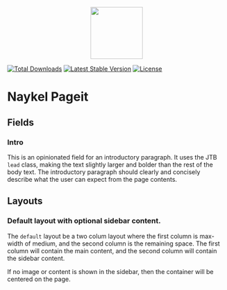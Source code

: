 <p align="center"><a href="https://naykel.com.au" target="_blank"><img src="https://avatars0.githubusercontent.com/u/32632005?s=460&u=d1df6f6e0bf29668f8a4845271e9be8c9b96ed83&v=4" width="120"></a></p>

<a href="https://packagist.org/packages/naykel/pageit"><img src="https://img.shields.io/packagist/dt/naykel/pageit" alt="Total Downloads"></a>
<a href="https://packagist.org/packages/naykel/pageit"><img src="https://img.shields.io/packagist/v/naykel/pageit" alt="Latest Stable Version"></a>
<a href="https://packagist.org/packages/naykel/pageit"><img src="https://img.shields.io/packagist/l/naykel/pageit" alt="License"></a>

# Naykel Pageit



## Fields

### Intro

This is an opinionated field for an introductory paragraph. It uses the JTB `lead` class, making the
text slightly larger and bolder than the rest of the body text. The introductory paragraph should
clearly and concisely describe what the user can expect from the page contents.

## Layouts

### Default layout with optional sidebar content.

The `default` layout be a two colum layout where the first column is max-width of medium, and the
second column is the remaining space. The first column will contain the main content, and the second
column will contain the sidebar content.

If no image or content is shown in the sidebar, then the container will be centered on the page.